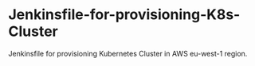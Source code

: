 # Jenkinsfile-for-provisioning-K8s-Cluster
Jenkinsfile for provisioning Kubernetes Cluster in AWS eu-west-1 region.
